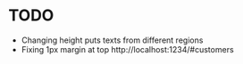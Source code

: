# TODO

- Changing height puts texts from different regions
- Fixing 1px margin at top http://localhost:1234/#customers